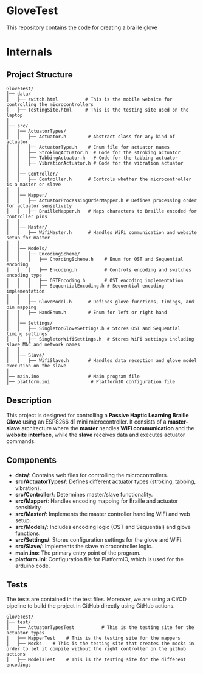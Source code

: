 # GloveTest
This repository contains the code for creating a braille glove 

# Internals
## Project Structure  

```
GloveTest/
│── data/
│   ├── switch.html          # This is the mobile website for controlling the microcontrollers
│   ├── TestingSite.html     # This is the testing site used on the laptop
│
│── src/
│   │── ActuatorTypes/
│   │   ├── Actuator.h        # Abstract class for any kind of actuator
│   │   ├── ActuatorType.h    # Enum file for actuator names
│   │   ├── StrokingActuator.h  # Code for the stroking actuator
│   │   ├── TabbingActuator.h   # Code for the tabbing actuator
│   │   ├── VibrationActuator.h # Code for the vibration actuator
│   │
│   │── Controller/
│   │   ├── Controller.h      # Controls whether the microcontroller is a master or slave
│   │
│   │── Mapper/
│   │   ├── ActuatorProcessingOrderMapper.h # Defines processing order for actuator sensitivity
│   │   ├── BrailleMapper.h   # Maps characters to Braille encoded for controller pins
│   │
│   │── Master/
│   │   ├── WifiMaster.h      # Handles WiFi communication and website setup for master
│   │
│   │── Models/
│   │   │── EncodingScheme/
│   │   │   ├── ChordingScheme.h    # Enum for OST and Sequential encoding
│   │   │   ├── Encoding.h          # Controls encoding and switches encoding type
│   │   │   ├── OSTEncoding.h       # OST encoding implementation
│   │   │   ├── SequentialEncoding.h # Sequential encoding implementation
│   │   │
│   │   ├── GloveModel.h      # Defines glove functions, timings, and pin mapping
│   │   ├── HandEnum.h        # Enum for left or right hand
│   │
│   │── Settings/
│   │   ├── SingletonGloveSettings.h # Stores OST and Sequential timing settings
│   │   ├── SingletonWifiSettings.h  # Stores WiFi settings including slave MAC and network names
│   │
│   │── Slave/
│   │   ├── WifiSlave.h       # Handles data reception and glove model execution on the slave
│
│── main.ino                  # Main program file
│── platform.ini               # PlatformIO configuration file
```

## Description  

This project is designed for controlling a **Passive Haptic Learning Braille Glove** using an ESP8266 d1 mini microcontroller. It consists of a **master-slave** architecture where the **master** handles **WiFi communication** and the **website interface**, while the **slave** receives data and executes actuator commands.  

## Components  

- **data/**: Contains web files for controlling the microcontrollers.  
- **src/ActuatorTypes/**: Defines different actuator types (stroking, tabbing, vibration).  
- **src/Controller/**: Determines master/slave functionality.  
- **src/Mapper/**: Handles encoding mapping for Braille and actuator sensitivity.  
- **src/Master/**: Implements the master controller handling WiFi and web setup.  
- **src/Models/**: Includes encoding logic (OST and Sequential) and glove functions.  
- **src/Settings/**: Stores configuration settings for the glove and WiFi.  
- **src/Slave/**: Implements the slave microcontroller logic.  
- **main.ino**: The primary entry point of the program.  
- **platform.ini**: Configuration file for PlatformIO, which is used for the arduino code.


## Tests
The tests are contained in the test files.
Moreover, we are using a CI/CD pipeline to build the project in GitHub directly using GitHub actions.

```
GloveTest/
│── test/ 
│   ├── ActuatorTypesTest          # This is the testing site for the actuator types
│   ├── MapperTest    # This is the testing site for the mappers
│   ├── Mocks    # This is the testing site that creates the mocks in order to let it compile without the right controller on the github actions
│   ├── ModelsTest    # This is the testing site for the different encodings
```
